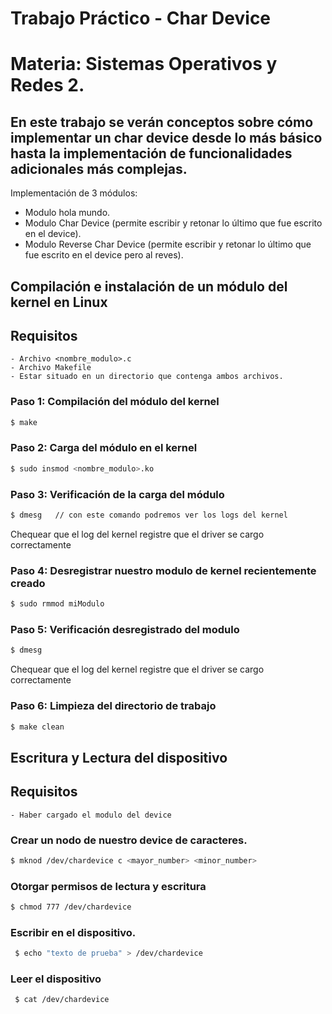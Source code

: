 # Trabajo Práctico - Char Device 
# Materia: Sistemas Operativos y Redes 2. 

En este trabajo se verán conceptos sobre cómo implementar un char device desde lo más básico hasta la implementación de funcionalidades adicionales más complejas.
--- 
Implementación de 3 módulos:
  - Modulo hola mundo.
  - Modulo Char Device (permite escribir y retonar lo último que fue escrito en el device).
  - Modulo Reverse Char Device (permite escribir y retonar lo último que fue escrito en el device pero al reves).


## Compilación e instalación de un módulo del kernel en Linux


## Requisitos

    - Archivo <nombre_modulo>.c
    - Archivo Makefile
    - Estar situado en un directorio que contenga ambos archivos.
    

### Paso 1: Compilación del módulo del kernel

```bash
$ make
```

### Paso 2: Carga del módulo en el kernel

```bash
$ sudo insmod <nombre_modulo>.ko
```

### Paso 3: Verificación de la carga del módulo
```bash
$ dmesg   // con este comando podremos ver los logs del kernel
```
Chequear que el log del kernel registre que el driver se cargo correctamente

### Paso 4: Desregistrar nuestro modulo de kernel recientemente creado
```bash
$ sudo rmmod miModulo
```

### Paso 5: Verificación desregistrado del modulo
```bash
$ dmesg
```

Chequear que el log del kernel registre que el driver se cargo correctamente

### Paso 6: Limpieza del directorio de trabajo
```bash
$ make clean
```

## Escritura y Lectura del dispositivo

## Requisitos
    - Haber cargado el modulo del device
    
### Crear un nodo de nuestro device de caracteres.

```bash
$ mknod /dev/chardevice c <mayor_number> <minor_number>
```

### Otorgar permisos de lectura y escritura
```bash
$ chmod 777 /dev/chardevice
```

### Escribir en el dispositivo.
```bash
 $ echo "texto de prueba" > /dev/chardevice
```

### Leer el dispositivo
```bash
 $ cat /dev/chardevice
```


